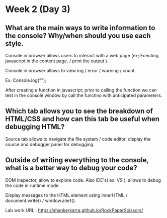 # Week 2 (Day 3)

## What are the main ways to write information to the console? Why/when should you use each style.

Console in browser allows users to interact with a web page (ex; Eceuting javascript in the content page. / print the output ).

Console in browser allows to view log / error / warning / count.

Ex: Console.log("");

After creating a function in javascript; prior to calling the function we can test in the console window by call the functino with anticipated parameters.

## Which tab allows you to see the breakdown of HTML/CSS and how can this tab be useful when debugging HTML?

Source tab allows to navigate the file system / code editor, display the source  and debugger panel for debugging.

## Outside of writing everything to the console, what is a better way to debug your code?

DOM inspector, allow to explore code. Also IDE's( ex. VS ), allows to debug the code in runtime mode.

Display messages to the HTML element using innerHTML / document.write() / window.alert().

Lab work URL : https://shankerkarra.github.io/RockPaperScissors/